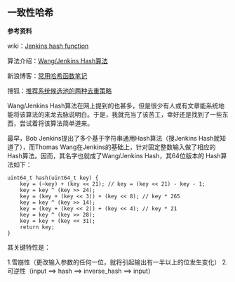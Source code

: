 ## 一致性哈希

**参考资料**

wiki：[Jenkins hash function](https://en.wikipedia.org/wiki/Jenkins_hash_function)

算法介绍：[Wang/Jenkins Hash算法](http://d0evi1.com/wang-jenkins-hash/)

新浪博客：[常用哈希函数笔记](http://blog.sina.com.cn/s/blog_70b2b6020100lexb.html)

搜狐：[推荐系统候选池的两种去重策略](https://www.sohu.com/a/231215520_499730)

Wang/Jenkins Hash算法在网上提到的也甚多，但是很少有人或有文章能系统地能将该算法的来龙去脉说明白。于是，我就充当了该苦工，幸好还是找到了一些东西，尝试着将该算法简单道来。

最早，Bob Jenkins提出了多个基于字符串通用Hash算法（搜Jenkins Hash就知道了），而Thomas Wang在Jenkins的基础上，针对固定整数输入做了相应的Hash算法。因而，其名字也就成了Wang/Jenkins Hash，其64位版本的 Hash算法如下：

```
uint64_t hash(uint64_t key) {
    key = (~key) + (key << 21); // key = (key << 21) - key - 1;
    key = key ^ (key >> 24);
    key = (key + (key << 3)) + (key << 8); // key * 265
    key = key ^ (key >> 14);
    key = (key + (key << 2)) + (key << 4); // key * 21
    key = key ^ (key >> 28);
    key = key + (key << 31);
    return key;
}
```

其关键特性是：

1.雪崩性（更改输入参数的任何一位，就将引起输出有一半以上的位发生变化）
2.可逆性（input ==> hash ==> inverse_hash ==> input）